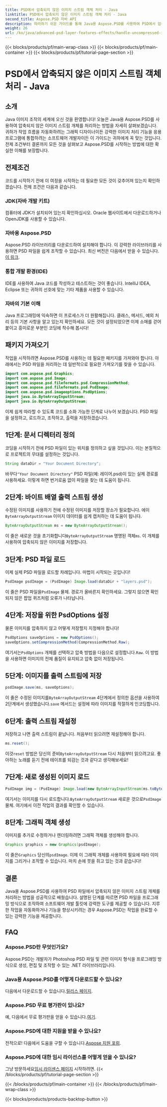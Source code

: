 ```yaml
---
title: PSD에서 압축되지 않은 이미지 스트림 객체 처리 - Java
linktitle: PSD에서 압축되지 않은 이미지 스트림 객체 처리 - Java
second_title: Aspose.PSD 자바 API
description: 따라하기 쉬운 가이드를 통해 Java용 Aspose.PSD를 사용하여 PSD에서 압축되지 않은 이미지 스트림을 마스터 처리하세요. 개발자와 디자이너에게 적합합니다.
weight: 26
url: /ko/java/advanced-psd-layer-features-effects/handle-uncompressed-image-stream-object-psd/
---
```


{{< blocks/products/pf/main-wrap-class >}}
{{< blocks/products/pf/main-container >}}
{{< blocks/products/pf/tutorial-page-section >}}

# PSD에서 압축되지 않은 이미지 스트림 객체 처리 - Java

## 소개
Java 이미지 조작의 세계에 오신 것을 환영합니다! 오늘은 Java용 Aspose.PSD를 사용하여 압축되지 않은 이미지 스트림 개체를 처리하는 방법을 자세히 살펴보겠습니다. 귀하가 작업 흐름을 자동화하려는 그래픽 디자이너이든 강력한 이미지 처리 기능을 응용 프로그램에 통합하려는 소프트웨어 개발자이든 이 가이드는 귀하에게 꼭 맞는 것입니다. 전제 조건부터 결론까지 모든 것을 살펴보고 Aspose.PSD를 시작하는 방법에 대한 확실한 이해를 보장합니다.
## 전제조건
코드를 시작하기 전에 이 여정을 시작하는 데 필요한 모든 것이 갖추어져 있는지 확인하겠습니다. 전제 조건은 다음과 같습니다.
### JDK(자바 개발 키트)
컴퓨터에 JDK가 설치되어 있는지 확인하십시오. Oracle 웹사이트에서 다운로드하거나 OpenJDK를 사용할 수 있습니다.
### 자바용 Aspose.PSD
 Aspose.PSD 라이브러리를 다운로드하여 설치해야 합니다. 이 강력한 라이브러리를 사용하면 PSD 파일을 쉽게 조작할 수 있습니다. 최신 버전은 다음에서 받을 수 있습니다.[이 링크](https://releases.aspose.com/psd/java/).
### 통합 개발 환경(IDE)
IDE를 사용하여 Java 코드를 작성하고 테스트하는 것이 좋습니다. IntelliJ IDEA, Eclipse 또는 귀하의 선호에 맞는 기타 제품을 사용할 수 있습니다.
### 자바의 기본 이해
Java 프로그래밍에 익숙하면 이 프로세스가 더 원활해집니다. 클래스, 메서드, 예외 처리 등의 기본 사항을 알고 있는지 확인하세요.
모든 것이 설정되었으면 이제 소매를 걷어붙이고 흥미로운 부분인 코딩에 착수해 봅시다!
## 패키지 가져오기
작업을 시작하려면 Aspose.PSD를 사용하는 데 필요한 패키지를 가져와야 합니다. 아래에서는 PSD 파일을 처리하는 데 일반적으로 필요한 가져오기를 찾을 수 있습니다.
```java
import com.aspose.psd.Graphics;
import com.aspose.psd.Image;
import com.aspose.psd.fileformats.psd.CompressionMethod;
import com.aspose.psd.fileformats.psd.PsdImage;
import com.aspose.psd.imageoptions.PsdOptions;
import java.io.ByteArrayInputStream;
import java.io.ByteArrayOutputStream;
```
이제 쉽게 따라할 수 있도록 코드를 소화 가능한 단계로 나누어 보겠습니다. PSD 파일을 설정하고, 로드하고, 조작하고, 출력을 저장하겠습니다. 
## 1단계: 문서 디렉터리 정의
코딩을 시작하기 전에 PSD 파일이 있는 위치를 정의하고 싶을 것입니다. 이는 본질적으로 프로젝트의 무대를 설정하는 것입니다. 
```java
String dataDir = "Your Document Directory";
```
 바꾸다`"Your Document Directory"` PSD 파일(예: 레이어.psd)이 있는 실제 경로를 사용하세요. 이렇게 하면 번거로움 없이 파일을 찾는 데 도움이 됩니다.
## 2단계: 바이트 배열 출력 스트림 생성
 수정된 이미지를 사용하기 전에 수정된 이미지를 저장할 장소가 필요합니다. 에이`ByteArrayOutputStream` 이미지 데이터를 쉽게 캡처하는 데 도움이 됩니다.
```java
ByteArrayOutputStream ms = new ByteArrayOutputStream();
```
 이 줄은 새로운 것을 초기화합니다`ByteArrayOutputStream` 명명된 객체`ms`. 이 개체를 사용하여 압축되지 않은 이미지를 저장합니다.
## 3단계: PSD 파일 로드
이제 실제 PSD 파일을 로드할 차례입니다. 마법이 시작되는 곳입니다!
```java
PsdImage psdImage = (PsdImage) Image.load(dataDir + "layers.psd");
```
이 줄은 PSD 파일을`PsdImage` 물체. 경로가 올바른지 확인하세요. 그렇지 않으면 확인되지 않은 팝업 퀴즈처럼 오류가 나타납니다.
## 4단계: 저장을 위한 PsdOptions 설정
물론 이미지를 압축하지 않고 어떻게 저장할지 지정해야 합니다!
```java
PsdOptions saveOptions = new PsdOptions();
saveOptions.setCompressionMethod(CompressionMethod.Raw);
```
 여기서는`PsdOptions` 개체를 선택하고 압축 방법을 다음으로 설정합니다.`Raw`. 이 방법을 사용하면 이미지의 전체 품질이 유지되고 압축 없이 저장됩니다.
## 5단계: 이미지를 출력 스트림에 저장
```java
psdImage.save(ms, saveOptions);
```
 이 줄은 수정된 이미지를`ByteArrayOutputStream` 4단계에서 정의한 옵션을 사용하여 2단계에서 생성했습니다.`save` 메서드는 설정에 따라 이미지를 적절하게 인코딩합니다.
## 6단계: 출력 스트림 재설정
저장하고 나면 출력 스트림이 끝납니다. 처음부터 읽으려면 재설정해야 합니다.
```java
ms.reset();
```
 이것`reset` 방법은 당신의 준비`ByteArrayOutputStream` 다시 처음부터 읽으려고요. 좋아하는 노래를 듣기 전에 테이프를 되감는 것과 같다고 생각해보세요!
## 7단계: 새로 생성된 이미지 로드
```java
PsdImage img = (PsdImage) Image.load(new ByteArrayInputStream(ms.toByteArray()));
```
 여기서는 이미지를 다시 로드합니다.`ByteArrayOutputStream` 새로운 것으로`PsdImage` 물체. 여기에서 이전 작업의 결과를 확인할 수 있습니다.
## 8단계: 그래픽 객체 생성
이미지를 추가로 수정하거나 렌더링하려면 그래픽 객체를 생성해야 합니다.
```java
Graphics graphics = new Graphics(psdImage);
```
 이 줄은`Graphics` 당신의`psdImage`. 이제 이 그래픽 개체를 사용하여 필요에 따라 이미지를 그리거나 조작할 수 있습니다. 마치 손에 붓을 쥐고 있는 것과 같습니다!
## 결론 
Java용 Aspose.PSD를 사용하여 PSD 파일에서 압축되지 않은 이미지 스트림 개체를 처리하는 방법을 성공적으로 배웠습니다. 설명된 단계를 따르면 PSD 파일을 프로그래밍 방식으로 조작하여 소프트웨어 개발 툴킷에 강력한 도구를 제공할 수 있습니다. 지루한 작업을 자동화하거나 기능을 향상시키려는 경우 Aspose.PSD는 작업을 완료할 수 있는 강력한 기능을 제공합니다.
## FAQ
### Aspose.PSD란 무엇인가요?
Aspose.PSD는 개발자가 Photoshop PSD 파일 및 관련 이미지 형식을 프로그래밍 방식으로 생성, 편집 및 조작할 수 있는 .NET 라이브러리입니다.
### Java용 Aspose.PSD를 어떻게 다운로드할 수 있나요?
 다음에서 다운로드할 수 있습니다.[릴리스 페이지](https://releases.aspose.com/psd/java/).
### Aspose.PSD 무료 평가판이 있나요?
 예, 다음에서 무료 평가판을 얻을 수 있습니다.[여기](https://releases.aspose.com/).
### Aspose.PSD에 대한 지원을 받을 수 있나요?
 전적으로! 다음에서 도움을 구할 수 있습니다.[Aspose 지원 포럼](https://forum.aspose.com/c/psd/34).
### Aspose.PSD에 대한 임시 라이선스를 어떻게 얻을 수 있나요?
 그냥 방문하세요[임시 라이센스 페이지](https://purchase.aspose.com/temporary-license/) 시작하려면.
{{< /blocks/products/pf/tutorial-page-section >}}

{{< /blocks/products/pf/main-container >}}
{{< /blocks/products/pf/main-wrap-class >}}

{{< blocks/products/products-backtop-button >}}
